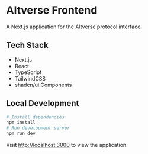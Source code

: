 # Altverse Frontend

A Next.js application for the Altverse protocol interface.

## Tech Stack
- Next.js
- React
- TypeScript
- TailwindCSS
- shadcn/ui Components

## Local Development
```bash
# Install dependencies
npm install
# Run development server
npm run dev
```

Visit [http://localhost:3000](http://localhost:3000) to view the application.